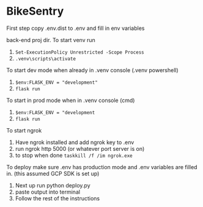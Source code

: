 # BikeSentry

First step copy .env.dist to .env and fill in env variables

back-end proj dir. To start venv run 
1. `Set-ExecutionPolicy Unrestricted -Scope Process`
2. `.venv\scripts\activate`

To start dev mode when already in .venv console (.venv powershell)
1. `$env:FLASK_ENV = "development"`
2. `flask run`

To start in prod mode when in .venv console (cmd)
1. `$env:FLASK_ENV = "development`
2. `flask run`

To start ngrok
1. Have ngrok installed and add ngrok key to .env
2. run ngrok http 5000 (or whatever port server is on)
3. to stop when done `taskkill /f /im ngrok.exe`

To deploy make sure .env has production mode and .env variables are filled in.
(this assumed GCP SDK is set up)
1. Next up run python deploy.py 
2. paste output into terminal
3. Follow the rest of the instructions 
